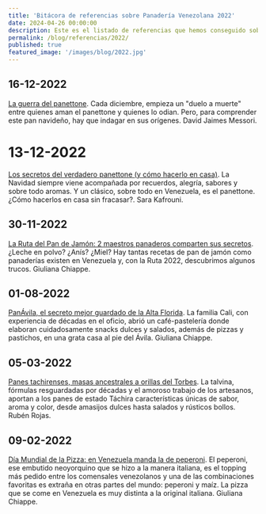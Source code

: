```yaml
---
title: 'Bitácora de referencias sobre Panadería Venezolana 2022'
date: 2024-04-26 00:00:00
description: Este es el listado de referencias que hemos conseguido sobre Panadería Venezolana del año 2022.
permalink: /blog/referencias/2022/
published: true
featured_image: '/images/blog/2022.jpg'
---
```


## 16-12-2022

[La guerra del panettone](https://elestimulo.com/bienmesabe/navidad-buen-provecho/2022-12-16/guerra-del-panettone/). Cada diciembre, empieza un "duelo a muerte" entre quienes aman el panettone y quienes lo odian. Pero, para comprender este pan navideño, hay que indagar en sus orígenes. David Jaimes Messori.

# 13-12-2022

[Los secretos del verdadero panettone (y cómo hacerlo en casa)](https://elestimulo.com/bienmesabe/navidad-buen-provecho/2022-12-13/los-secretos-del-verdadero-panettone-y-como-hacerlo-en-casa/). La Navidad siempre viene acompañada por recuerdos, alegría, sabores y sobre todo aromas. Y un clásico, sobre todo en Venezuela, es el panettone. ¿Cómo hacerlos en casa sin fracasar?. Sara Kafrouni.

## 30-11-2022

[La Ruta del Pan de Jamón: 2 maestros panaderos comparten sus secretos](https://elestimulo.com/bienmesabe/navidad-buen-provecho/2022-11-30/ruta-del-pan-de-jamon-2-maestros-panaderos-comparten-sus-secretos/). ¿Leche en polvo? ¿Anís? ¿Miel? Hay tantas recetas de pan de jamón como panaderías existen en Venezuela y, con la Ruta 2022, descubrimos algunos trucos. Giuliana Chiappe.

## 01-08-2022

[PanÁvila, el secreto mejor guardado de la Alta Florida](https://elestimulo.com/bienmesabe/gastronomia/2022-08-01/panavila-el-secreto-mejor-guardado-de-la-alta-florida/). La familia Cali, con experiencia de décadas en el oficio, abrió un café-pastelería donde elaboran cuidadosamente snacks dulces y salados, además de pizzas y pastichos, en una grata casa al pie del Ávila. Giuliana Chiappe.

## 05-03-2022

[Panes tachirenses, masas ancestrales a orillas del Torbes](https://elestimulo.com/gastronomia/el-fogon-creativo/2022-03-05/panes-tachirenses-masas-ancestrales-a-orillas-del-torbes/). La talvina, fórmulas resguardadas por décadas y el amoroso trabajo de los artesanos, aportan a los panes de estado Táchira características únicas de sabor, aroma y color, desde amasijos dulces hasta salados y rústicos bollos. Rubén Rojas.

## 09-02-2022

[Día Mundial de la Pizza: en Venezuela manda la de peperoni](https://elestimulo.com/gastronomia/2022-02-09/dia-mundial-de-la-pizza-en-venezuela-manda-la-de-peperoni/). El peperoni, ese embutido neoyorquino que se hizo a la manera italiana, es el topping más pedido entre los comensales venezolanos y una de las combinaciones favoritas es extraña en otras partes del mundo: peperoni y maíz. La pizza que se come en Venezuela es muy distinta a la original italiana. Giuliana Chiappe.
